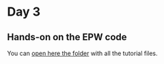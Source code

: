 # Day 3

## Hands-on on the EPW code

You can [open here the folder](.) with all the tutorial files.



